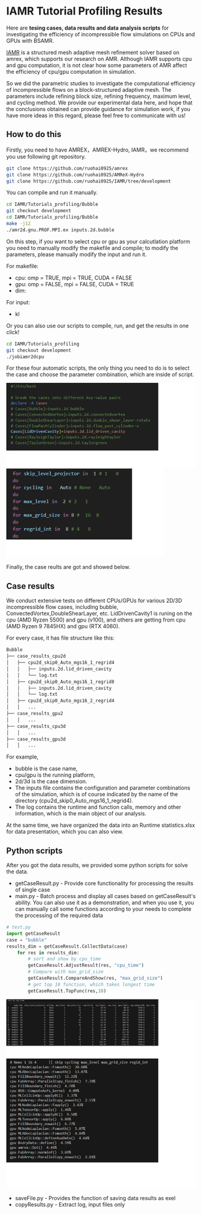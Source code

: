 # IAMR Tutorial Profiling Results
Here are **tesing cases, data results and data analysis scripts** for investigating the efficiency of incompressible flow simulations on CPUs and GPUs with BSAMR.

[IAMR](https://github.com/AMReX-Fluids/IAMR) is a structured mesh adaptive mesh refinement solver based on amrex, which supports our research on AMR. Although IAMR supports cpu and gpu computation, it is not clear how some parameters of AMR affect the efficiency of cpu/gpu computation in simulation.

So we did the parametric studies to investigate the computational efficiency of incompressible flows on a block-structured adaptive mesh. The parameters include refining block size, refining frequency, maximum level, and cycling method. We provide our experimental data here, and hope that the conclusions obtained can provide guidance for simulation work, if you have more ideas in this regard, please feel free to communicate with us!


## How to do this
Firstly, you need to have AMREX，AMREX-Hydro, IAMR，we recommend you use following git repository.

```bash
git clone https://github.com/ruohai0925/amrex
git clone https://github.com/ruohai0925/AMReX-Hydro
git clone https://github.com/ruohai0925/IAMR/tree/development
```

You can compile and run it manually. 

```bash
cd IAMR/Tutorials_profiling/Bubble
git checkout development
cd IAMR/Tutorials_profiling/Bubble
make -j12 
./amr2d.gnu.PROF.MPI.ex inputs.2d.bubble
```
On this step, if you want to select cpu or gpu as your calcutlation  platform you need to manually modify the makefile and compile; to modify the parameters, please manually modify the input and run it.  

For makefile:
* cpu: omp = TRUE, mpi = TRUE, CUDA = FALSE
* gpu: omp = FALSE, mpi = FALSE, CUDA = TRUE
* dim: 

For input:
* kl


Or you can also use our scripts to compile, run, and get the results in one click!

```bash
cd IAMR/Tutorials_profiling
git checkout development
./jobiamr2dcpu
```
 
For these four automatic scripts, the only thing you need to do is to select the case and choose the parameter combination, which are inside of script.

![alt text](pic/image-2.png)
![alt text](pic/image-3.png)

Finally, the case reults are got and showed below.
## Case results
We conduct extensive tests on different CPUs/GPUs for various 2D/3D incompressible flow cases, including bubble, ConvectedVortex,DoubleShearLayer, etc. LidDrivenCavity1 is runing on the cpu (AMD Ryzen 5500) and gpu (v100), and others are getting from cpu (AMD Ryzen 9 7845HX) and gpu (RTX 4060). 

For every case, it has file structure like this:
```bash
Bubble
├── case_results_cpu2d
│   ├── cpu2d_skip0_Auto_mgs16_1_regrid4
│   │   ├── inputs.2d.lid_driven_cavity
│   │   └── log.txt
│   ├── cpu2d_skip0_Auto_mgs16_1_regrid8
│   │   ├── inputs.2d.lid_driven_cavity
│   │   └── log.txt
│   ├── cpu2d_skip0_Auto_mgs16_2_regrid4
│   │   ...
├── case_results_gpu2
│   │   ...
├── case_results_cpu3d
│   │   ...
├── case_results_gpu3d
│   │   ...
```

For example, 
* bubble is the case name, 
* cpu/gpu is the running platform, 
* 2d/3d is the case dimension. 
* The inputs file contains the configuration and parameter combinations of the simulation, which is of course indicated by the name of the directory (cpu2d_skip0_Auto_mgs16_1_regrid4). 
* The log contains the runtime and function calls, memory and other information, which is the main object of our analysis.

At the same time, we have organized the data into an Runtime statistics.xlsx for data presentation, which you can also view.

## Python scripts
After you got the data results, we provided some python scripts for solve the data. 

* getCaseResult.py - Provide core functionality for processing the results of single case 
* main.py -  Batch process and display all cases based on getCaseResult's ability. You can also use it as a demonstration, and when you use it, you can manually call some functions according to your needs to complete the processing of the required data

```python
# test.py
import getCaseResult
case = "bubble"
results_dim = getCaseResult.CollectData(case)
    for res in results_dim:
        # sort and show by cpu_time
        getCaseResult.AdjustResult(res, "cpu_time")
        # Compare with max_grid_size
        getCaseResult.CompareAndShow(res, "max_grid_size") 
        # get top 10 function, which takes longest time
        getCaseResult.TopFunc(res,10)
```
![alt text](pic/image.png) 
![alt text](pic/image-1.png)

* saveFile.py - Provides the function of saving data results as exel
* copyResults.py - Extract log, input files only
 

 


